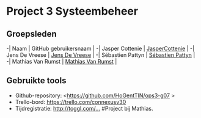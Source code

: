 # Project 3 Systeembeheer

## Groepsleden
-| Naam     | GitHub gebruikersnaam                   |
-| Jasper Cottenie | [JasperCottenie](https://github.com/JasperCottenie) |
-| Jens De Vreese | [Jens De Vreese](https://github.com/jensdevreese) |
-| Sébastien Pattyn | [Sébastien Pattyn](https://github.com/Sebastienpattyn) |
-| Mathias Van Rumst | [Mathias Van Rumst](https://github.com/mathias27) |

## Gebruikte tools
* Github-repository: <https://github.com/HoGentTIN/ops3-g07 >
* Trello-bord: <https://trello.com/connexusv30>
* Tijdregistratie: <http://toggl.com/...> #Project bij Mathias.
